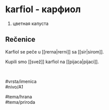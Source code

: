 # karfiol - карфиол

1. цветная капуста  

## Rečenice

Karfiol se peče u [[rerna|rerni]] sa [[sir|sirom]].  

Kupili smo [[svež]] karfiol na [[pijaca|pijaci]].  

<br>

#vrsta/imenica  
#nivo/A1  

#tema/hrana  
#tema/priroda  
